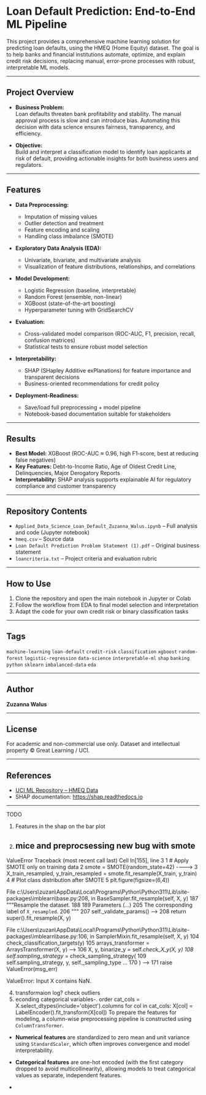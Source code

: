 

# Loan Default Prediction: End-to-End ML Pipeline

This project provides a comprehensive machine learning solution for predicting loan defaults, using the HMEQ (Home Equity) dataset. The goal is to help banks and financial institutions automate, optimize, and explain credit risk decisions, replacing manual, error-prone processes with robust, interpretable ML models.

---

## Project Overview

- **Business Problem:**  
  Loan defaults threaten bank profitability and stability. The manual approval process is slow and can introduce bias. Automating this decision with data science ensures fairness, transparency, and efficiency.
  
- **Objective:**  
  Build and interpret a classification model to identify loan applicants at risk of default, providing actionable insights for both business users and regulators.

---

## Features

- **Data Preprocessing:**  
  - Imputation of missing values  
  - Outlier detection and treatment  
  - Feature encoding and scaling  
  - Handling class imbalance (SMOTE)

- **Exploratory Data Analysis (EDA):**  
  - Univariate, bivariate, and multivariate analysis  
  - Visualization of feature distributions, relationships, and correlations

- **Model Development:**  
  - Logistic Regression (baseline, interpretable)
  - Random Forest (ensemble, non-linear)
  - XGBoost (state-of-the-art boosting)
  - Hyperparameter tuning with GridSearchCV

- **Evaluation:**  
  - Cross-validated model comparison (ROC-AUC, F1, precision, recall, confusion matrices)
  - Statistical tests to ensure robust model selection

- **Interpretability:**  
  - SHAP (SHapley Additive exPlanations) for feature importance and transparent decisions
  - Business-oriented recommendations for credit policy

- **Deployment-Readiness:**  
  - Save/load full preprocessing + model pipeline  
  - Notebook-based documentation suitable for stakeholders

---

## Results

- **Best Model:** XGBoost (ROC-AUC ≈ 0.96, high F1-score, best at reducing false negatives)
- **Key Features:** Debt-to-Income Ratio, Age of Oldest Credit Line, Delinquencies, Major Derogatory Reports
- **Interpretability:** SHAP analysis supports explainable AI for regulatory compliance and customer transparency

---

## Repository Contents

- `Applied_Data_Science_Loan_Default_Zuzanna_Walus.ipynb` – Full analysis and code (Jupyter notebook)
- `hmeq.csv` – Source data
- `Loan Default Prediction Problem Statement (1).pdf` – Original business statement
- `loancriteria.txt` – Project criteria and evaluation rubric

---

## How to Use

1. Clone the repository and open the main notebook in Jupyter or Colab
2. Follow the workflow from EDA to final model selection and interpretation
3. Adapt the code for your own credit risk or binary classification tasks

---

## Tags

`machine-learning` `loan-default` `credit-risk` `classification` `xgboost` `random-forest` `logistic-regression` `data-science` `interpretable-ml` `shap` `banking` `python` `sklearn` `imbalanced-data` `eda`

---

## Author

**Zuzanna Walus**

---

## License

For academic and non-commercial use only. Dataset and intellectual property © Great Learning / UCI.

---

## References

- [UCI ML Repository – HMEQ Data](https://archive.ics.uci.edu/ml/datasets/statlog+(german+credit+data))
- SHAP documentation: https://shap.readthedocs.io

---
TODO
1) Features in the shap on the bar plot
2) mice and preprocsessing new bug with smote
   ---------------------------------------------------------------------------
ValueError                                Traceback (most recent call last)
Cell In[155], line 3
      1 # Apply SMOTE only on training data
      2 smote = SMOTE(random_state=42)
----> 3 X_train_resampled, y_train_resampled = smote.fit_resample(X_train, y_train)
      4 # Plot class distribution after SMOTE
      5 plt.figure(figsize=(6,4))

File c:\Users\zuzan\AppData\Local\Programs\Python\Python311\Lib\site-packages\imblearn\base.py:208, in BaseSampler.fit_resample(self, X, y)
    187 """Resample the dataset.
    188 
    189 Parameters
   (...)
    205     The corresponding label of `X_resampled`.
    206 """
    207 self._validate_params()
--> 208 return super().fit_resample(X, y)

File c:\Users\zuzan\AppData\Local\Programs\Python\Python311\Lib\site-packages\imblearn\base.py:106, in SamplerMixin.fit_resample(self, X, y)
    104 check_classification_targets(y)
    105 arrays_transformer = ArraysTransformer(X, y)
--> 106 X, y, binarize_y = self._check_X_y(X, y)
    108 self.sampling_strategy_ = check_sampling_strategy(
    109     self.sampling_strategy, y, self._sampling_type
...
    170     )
--> 171 raise ValueError(msg_err)

ValueError: Input X contains NaN.

4) transformaion log? check outliers
5) econding categorical variables-. order cat_cols = X.select_dtypes(include='object').columns
for col in cat_cols:
    X[col] = LabelEncoder().fit_transform(X[col])
   To prepare the features for modeling, a column-wise preprocessing pipeline is constructed using `ColumnTransformer`.  
- **Numerical features** are standardized to zero mean and unit variance using `StandardScaler`, which often improves convergence and model interpretability.
- **Categorical features** are one-hot encoded (with the first category dropped to avoid multicollinearity), allowing models to treat categorical values as separate, independent features.
  
- 



